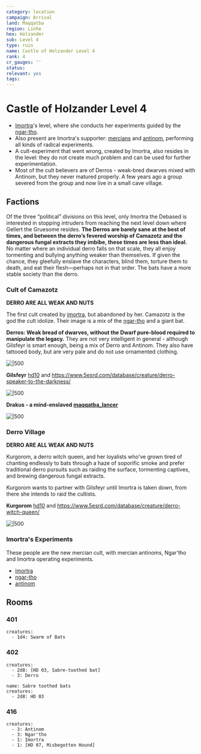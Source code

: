 ```yaml
---
category: location
campaign: Arrival
land: Maqqatba
region: Linhe
hex: Holzander
sub: Level 4
type: ruin
name: Castle of Holzander Level 4
rank: 4
cr_gauges: ''
status: 
relevant: yes
tags: 
---
```


# Castle of Holzander Level 4

- [Imortra](arrival/npcs/imortra.md)'s level, where she conducts her experiments guided by the [ngar-tho](_gm/npcCodex/statblocks/ngar-tho.md).
- Also present are Imortra's supporter: [mercians](arrival/factions/mercians.md) and [antinom](_gm/npcCodex/statblocks/antinom.md), performing all kinds of radical experiments.
- A cult-experiment that went wrong, created by Imortra, also resides in the level: they do not create much problem and can be used for further experimentation.
- Most of the cult believers are of Derros - weak-bred dwarves mixed with Antinom, but they never matured properly. A few years ago a group severed from the group and now live in a small cave village.

## Factions

Of the three “political” divisions on this level, only Imortra the Debased is interested in stopping intruders from reaching the next level down where Gellert the Gruesome resides. **The Derros are barely sane at the best of times, and between the derro’s fevered worship of Camazotz and the dangerous fungal extracts they imbibe, these times are less than ideal.** No matter where an individual derro falls on that scale, they all enjoy tormenting and bullying anything weaker than themselves. If given the chance, they gleefully enslave the characters, blind them, torture them to death, and eat their flesh—perhaps not in that order. The bats have a more stable society than the derro.
### Cult of Camazotz

**DERRO ARE ALL WEAK AND NUTS**

The first cult created by [imortra](arrival/npcs/imortra.md), but abandoned by her. Camazotz is the god the cult idolize. Their image is a mix of the [ngar-tho](_gm/npcCodex/statblocks/ngar-tho.md) and a giant bat.

**Derros: Weak bread of dwarves, without the Dwarf pure-blood required to manipulate the legacy.** They are not very intelligent in general - although Gilsfeyr is smart enough, being a mix of Derro and Antinom. They also have tattooed body, but are very pale and do not use ornamented clothing.

![|500](https://i.imgur.com/BaD4UKa.png)

**Gilsfeyr** [hd10](_gm/npcCodex/statblocks/_hd10.md) and https://www.5esrd.com/database/creature/derro-speaker-to-the-darkness/

![|500](https://i.imgur.com/F3qu52x.png)

**Drakus - a mind-enslaved [maqqatba_lancer](_gm/npcCodex/statblocks/maqqatba_lancer.md)**

![|500](https://i.imgur.com/PIfBKVI.png)

### Derro Village

**DERRO ARE ALL WEAK AND NUTS**

Kurgorom, a derro witch queen, and her loyalists who’ve grown tired of chanting endlessly to bats through a haze of soporific smoke and prefer traditional derro pursuits such as raiding the surface, tormenting captives, and brewing dangerous fungal extracts.

Kurgorom wants to partner with Gilsfeyr until Imortra is taken down, from there she intends to raid the cultists.

**Kurgorom** [hd10](_gm/npcCodex/statblocks/_hd10.md) and https://www.5esrd.com/database/creature/derro-witch-queen/

![|500](https://i.imgur.com/ZErD0da.png)

### Imortra's Experiments

These people are the new mercian cult, with mercian antinoms, Ngar'tho and Imortra operating experiments.

- [imortra](arrival/npcs/imortra.md)
- [ngar-tho](_gm/npcCodex/statblocks/ngar-tho.md)
- [antinom](_gm/npcCodex/statblocks/antinom.md)

## Rooms

### 401

```encounter
creatures:
  - 1d4: Swarm of Bats
```

### 402

```encounter
creatures:
  - 2d8: [HD 03, Sabre-toothed bat]
  - 3: Derro
```

```encounter
name: Sabre toothed bats
creatures:
  - 2d8: HD 03
```

### 416

```encounter
creatures:
  - 3: Antinom
  - 3: Ngar'tho
  - 1: Imortra
  - 1: [HD 07, Misbegotten Hound]
```

